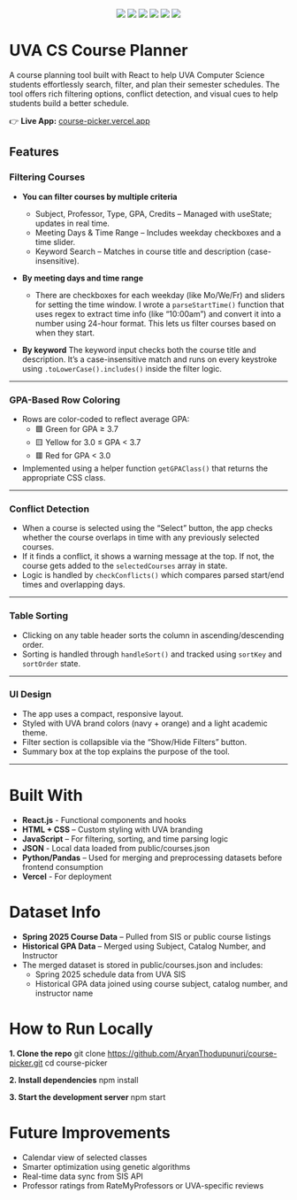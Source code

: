 <p align="center">
  <img src="https://img.shields.io/badge/React-20232A?style=for-the-badge&logo=react&logoColor=61DAFB" />
  <img src="https://img.shields.io/badge/JavaScript-F7DF1E?style=for-the-badge&logo=javascript&logoColor=000" />
  <img src="https://img.shields.io/badge/JSON-292929?style=for-the-badge&logo=json&logoColor=white" />
  <img src="https://img.shields.io/badge/CSS-1572B6?style=for-the-badge&logo=css3&logoColor=white" />
  <img src="https://img.shields.io/badge/Python-3776AB?style=for-the-badge&logo=python&logoColor=white" />
  <img src="https://img.shields.io/badge/Vercel-000000?style=for-the-badge&logo=vercel&logoColor=white" />
</p>

# UVA CS Course Planner
A course planning tool built with React to help UVA Computer Science students effortlessly search, filter, and plan their semester schedules. The tool offers rich filtering options, conflict detection, and visual cues to help students build a better schedule.

👉 **Live App:** [course-picker.vercel.app](https://course-picker.vercel.app)


## Features
### Filtering Courses
- **You can filter courses by multiple criteria**
  - Subject, Professor, Type, GPA, Credits – Managed with useState; updates in real time.
  - Meeting Days & Time Range – Includes weekday checkboxes and a time slider.
  - Keyword Search – Matches in course title and description (case-insensitive).

- **By meeting days and time range**
  - There are checkboxes for each weekday (like Mo/We/Fr) and sliders for setting the time window. I wrote a `parseStartTime()` function that uses regex to extract time info (like “10:00am”) and convert it into a number using 24-hour format. This lets us filter courses based on when they start.

- **By keyword**
  The keyword input checks both the course title and description. It’s a case-insensitive match and runs on every keystroke using `.toLowerCase().includes()` inside the filter logic.

---

### GPA-Based Row Coloring
- Rows are color-coded to reflect average GPA:
  - 🟩 Green for GPA ≥ 3.7
  - 🟨 Yellow for 3.0 ≤ GPA < 3.7
  - 🟥 Red for GPA < 3.0
- Implemented using a helper function `getGPAClass()` that returns the appropriate CSS class.

---

### Conflict Detection
- When a course is selected using the “Select” button, the app checks whether the course overlaps in time with any previously selected courses.
- If it finds a conflict, it shows a warning message at the top. If not, the course gets added to the `selectedCourses` array in state.
- Logic is handled by `checkConflicts()` which compares parsed start/end times and overlapping days.

---

### Table Sorting
- Clicking on any table header sorts the column in ascending/descending order.
- Sorting is handled through `handleSort()` and tracked using `sortKey` and `sortOrder` state.

---

### UI Design
- The app uses a compact, responsive layout.
- Styled with UVA brand colors (navy + orange) and a light academic theme.
- Filter section is collapsible via the “Show/Hide Filters” button.
- Summary box at the top explains the purpose of the tool.

---

# Built With
- **React.js** - Functional components and hooks
- **HTML + CSS** – Custom styling with UVA branding
- **JavaScript** – For filtering, sorting, and time parsing logic
- **JSON** - Local data loaded from public/courses.json
- **Python/Pandas** – Used for merging and preprocessing datasets before frontend consumption
- **Vercel** - For deployment

# Dataset Info
- **Spring 2025 Course Data** – Pulled from SIS or public course listings
- **Historical GPA Data** – Merged using Subject, Catalog Number, and Instructor
- The merged dataset is stored in public/courses.json and includes:
    - Spring 2025 schedule data from UVA SIS
    - Historical GPA data joined using course subject, catalog number, and instructor name

# How to Run Locally
**1. Clone the repo**
git clone https://github.com/AryanThodupunuri/course-picker.git
cd course-picker

**2. Install dependencies**
npm install

**3. Start the development server**
npm start

# Future Improvements
- Calendar view of selected classes
- Smarter optimization using genetic algorithms
- Real-time data sync from SIS API
- Professor ratings from RateMyProfessors or UVA-specific reviews
